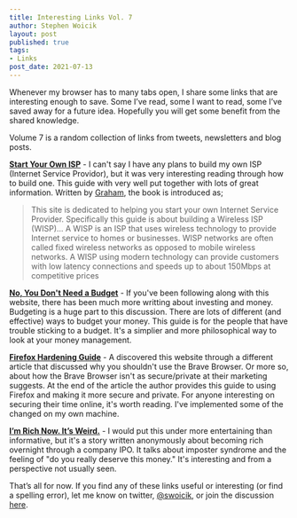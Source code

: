```yaml
---
title: Interesting Links Vol. 7
author: Stephen Woicik
layout: post
published: true
tags:
- Links
post_date: 2021-07-13
---
```

Whenever my browser has to many tabs open, I share some links that are interesting enough to save. Some I’ve read, some I want to read, some I’ve saved away for a future idea. Hopefully you will get some benefit from the shared knowledge.

Volume 7 is a random collection of links from tweets, newsletters and blog posts. 

**[Start Your Own ISP](https://startyourownisp.com)** - I can't say I have any plans to build my own ISP (Internet Service Providor), but it was very interesting reading through how to build one. This guide with very well put together with lots of great information. Written by [Graham](https://startyourownisp.com/posts/about-me/), the book is introduced as;

> This site is dedicated to helping you start your own Internet Service Provider. Specifically this guide is about building a Wireless ISP (WISP)... A WISP is an ISP that uses wireless technology to provide Internet service to homes or businesses. WISP networks are often called fixed wireless networks as opposed to mobile wireless networks. A WISP using modern technology can provide customers with low latency connections and speeds up to about 150Mbps at competitive prices

**[No, You Don't Need a Budget](https://www.nateliason.com/blog/no-you-dont-need-a-budget)** - If you've been following along with this website, there has been much more writting about investing and money. Budgeting is a huge part to this discussion. There are lots of different (and effective) ways to budget your money. This guide is for the people that have trouble sticking to a budget. It's a simplier and more philosophical way to look at your money management. 

**[Firefox Hardening Guide](http://ebin.city/~werwolf/posts/firefox-hardening-guide/)** - A discovered this website through a different article that discussed why you shouldn't use the Brave Browser. Or more so, about how the Brave Browser isn't as secure/private at their marketing suggests. At the end of the article the author provides this guide to using Firefox and making it more secure and private. For anyone interesting on securing their time online, it's worth reading. I've implemented some of the changed on my own machine. 

**[I’m Rich Now. It’s Weird.](https://nymag.com/intelligencer/2021/04/confessions-overnight-tech-millionaire.html)** - I would put this under more entertaining than informative, but it's a story written anonymously about becoming rich overnight through a company IPO. It talks about imposter syndrome and the feeling of "do you really deserve this money." It's interesting and from a perspective not usually seen. 

That’s all for now. If you find any of these links useful or interesting (or find a spelling error), let me know on twitter, [@swoicik](https://twitter.com/swoicik), or join the discussion [here](https://github.com/swoicik/swoicik.github.io/discussions/16).
